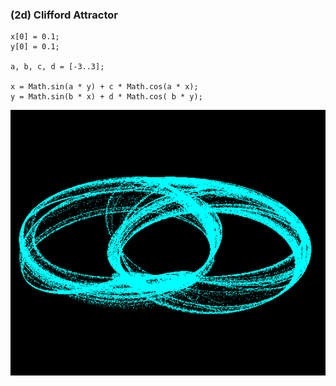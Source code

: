 ### (2d) Clifford Attractor
```JS
x[0] = 0.1;
y[0] = 0.1;

a, b, c, d = [-3..3];

x = Math.sin(a * y) + c * Math.cos(a * x);
y = Math.sin(b * x) + d * Math.cos( b * y);
```


![alt][logo]

[logo]:sample.gif ""
